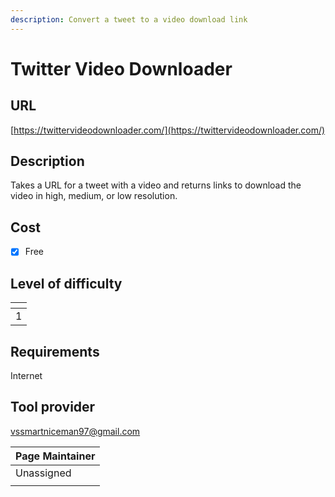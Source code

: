 ```yaml
---
description: Convert a tweet to a video download link
---
```


# Twitter Video Downloader

## URL

[https://twittervideodownloader.com/](https://twittervideodownloader.com/)

## Description

Takes a URL for a tweet with a video and returns links to download the video in high, medium, or low resolution.

## Cost

* [x] Free

## Level of difficulty

<table><thead><tr><th data-type="rating" data-max="5"></th></tr></thead><tbody><tr><td>1</td></tr></tbody></table>

## Requirements

Internet

## Tool provider

vssmartniceman97@gmail.com

| Page Maintainer |
| --------------- |
| Unassigned      |
|                 |

